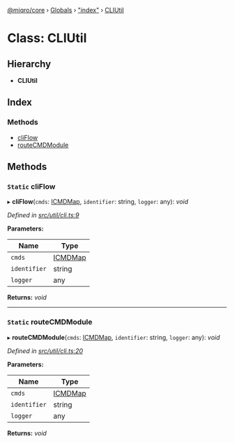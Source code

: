 [@miqro/core](../README.md) › [Globals](../globals.md) › ["index"](../modules/_index_.md) › [CLIUtil](_index_.cliutil.md)

# Class: CLIUtil

## Hierarchy

* **CLIUtil**

## Index

### Methods

* [cliFlow](_index_.cliutil.md#static-cliflow)
* [routeCMDModule](_index_.cliutil.md#static-routecmdmodule)

## Methods

### `Static` cliFlow

▸ **cliFlow**(`cmds`: [ICMDMap](../interfaces/_index_.icmdmap.md), `identifier`: string, `logger`: any): *void*

*Defined in [src/util/cli.ts:9](https://github.com/claukers/miqro-core/blob/6562042/src/util/cli.ts#L9)*

**Parameters:**

Name | Type |
------ | ------ |
`cmds` | [ICMDMap](../interfaces/_index_.icmdmap.md) |
`identifier` | string |
`logger` | any |

**Returns:** *void*

___

### `Static` routeCMDModule

▸ **routeCMDModule**(`cmds`: [ICMDMap](../interfaces/_index_.icmdmap.md), `identifier`: string, `logger`: any): *void*

*Defined in [src/util/cli.ts:20](https://github.com/claukers/miqro-core/blob/6562042/src/util/cli.ts#L20)*

**Parameters:**

Name | Type |
------ | ------ |
`cmds` | [ICMDMap](../interfaces/_index_.icmdmap.md) |
`identifier` | string |
`logger` | any |

**Returns:** *void*
